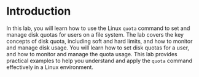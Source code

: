 # Introduction

In this lab, you will learn how to use the Linux `quota` command to set and manage disk quotas for users on a file system. The lab covers the key concepts of disk quota, including soft and hard limits, and how to monitor and manage disk usage. You will learn how to set disk quotas for a user, and how to monitor and manage the quota usage. This lab provides practical examples to help you understand and apply the `quota` command effectively in a Linux environment.
